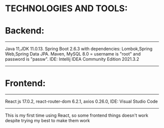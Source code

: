 # TECHNOLOGIES AND TOOLS:
# Backend:
***
Java 11,JDK 11.0.13. Spring Boot 2.6.3 with dependencies: Lombok,Spring Web,Spring Data JPA. Maven, MySQL 8.0 = username is "root" and password is "passw". IDE: Intellij IDEA Community Edition 2021.3.2
***
# Frontend:
***
React js 17.0.2, react-router-dom 6.2.1, axios 0.26.0, IDE: Visual Studio Code
***
This is my first time using React, so some frontend things doesn't work despite trying my best to make them work
